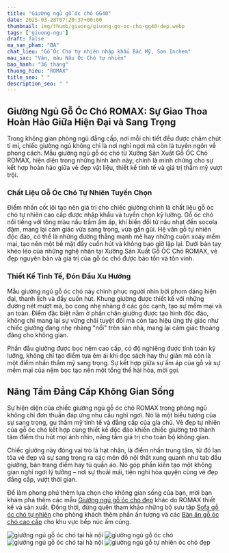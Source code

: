 ```yaml
---
title: "Giường ngủ gỗ óc chó GG40"
date: 2025-03-28T07:20:37+00:00
thumbnail: img/thumb/giuong/giuong-go-oc-cho-gg40-dep.webp
tags: ['giuong-ngu']
draft: false
ma_san_pham: "BA"
chat_lieu: "Gỗ Óc Chó tự nhiên nhập khẩu Bắc Mỹ, Sơn Inchem"
mau_sac: "Vân, màu Nâu Óc Chó tự nhiên"
bao_hanh: "36 tháng"
thuong_hieu: "ROMAX"
title_seo: " "
description_seo: " "
---
```

## Giường Ngủ Gỗ Óc Chó ROMAX: Sự Giao Thoa Hoàn Hảo Giữa Hiện Đại và Sang Trọng

Trong không gian phòng ngủ đẳng cấp, nơi mỗi chi tiết đều được chăm chút tỉ mỉ, chiếc giường ngủ không chỉ là nơi nghỉ ngơi mà còn là tuyên ngôn về phong cách. Mẫu giường ngủ gỗ óc chó từ Xưởng Sản Xuất Gỗ ÓC Chó ROMAX, hiện diện trong những hình ảnh này, chính là minh chứng cho sự kết hợp hoàn hảo giữa vẻ đẹp vật liệu, thiết kế tinh tế và giá trị thẩm mỹ vượt trội.

### Chất Liệu Gỗ Óc Chó Tự Nhiên Tuyển Chọn

Điểm nhấn cốt lõi tạo nên giá trị cho chiếc giường chính là chất liệu gỗ óc chó tự nhiên cao cấp được nhập khẩu và tuyển chọn kỹ lưỡng. Gỗ óc chó nổi tiếng với tông màu nâu trầm ấm áp, khi biến đổi từ nâu nhạt đến socola đậm, mang lại cảm giác vừa sang trọng, vừa gần gũi. Hệ vân gỗ tự nhiên độc đáo, có thể là những đường thẳng mạnh mẽ hay những cuộn xoáy mềm mại, tạo nên một bề mặt đầy cuốn hút và không bao giờ lặp lại. Dưới bàn tay khéo léo của những nghệ nhân tại Xưởng Sản Xuất Gỗ ÓC Chó ROMAX, vẻ đẹp nguyên bản và giá trị của gỗ óc chó được bảo tồn và tôn vinh.

### Thiết Kế Tinh Tế, Đón Đầu Xu Hướng

Mẫu giường ngủ gỗ óc chó này chinh phục người nhìn bởi phom dáng hiện đại, thanh lịch và đầy cuốn hút. Khung giường được thiết kế với những đường nét mượt mà, bo cong nhẹ nhàng ở các góc cạnh, tạo sự mềm mại và an toàn. Điểm đặc biệt nằm ở phần chân giường được tạo hình độc đáo, không chỉ mang lại sự vững chãi tuyệt đối mà còn tạo hiệu ứng thị giác như chiếc giường đang nhẹ nhàng "nổi" trên sàn nhà, mang lại cảm giác thoáng đãng cho không gian.

Phần đầu giường được bọc nệm cao cấp, có độ nghiêng được tính toán kỹ lưỡng, không chỉ tạo điểm tựa êm ái khi đọc sách hay thư giãn mà còn là một điểm nhấn thẩm mỹ sang trọng. Sự kết hợp giữa sự ấm áp của gỗ và sự mềm mại của nệm bọc tạo nên một tổng thể hài hòa, mời gọi.

## Nâng Tầm Đẳng Cấp Không Gian Sống

Sự hiện diện của chiếc giường ngủ gỗ óc chó ROMAX trong phòng ngủ không chỉ đơn thuần đáp ứng nhu cầu nghỉ ngơi. Nó là một biểu tượng của sự sang trọng, gu thẩm mỹ tinh tế và đẳng cấp của gia chủ. Vẻ đẹp tự nhiên của gỗ óc chó kết hợp cùng thiết kế độc đáo khiến chiếc giường trở thành tâm điểm thu hút mọi ánh nhìn, nâng tầm giá trị cho toàn bộ không gian.

Chiếc giường này đóng vai trò là hạt nhân, là điểm nhấn trung tâm, từ đó lan tỏa vẻ đẹp và sự sang trọng ra các món đồ nội thất xung quanh như tab đầu giường, bàn trang điểm hay tủ quần áo. Nó góp phần kiến tạo một không gian nghỉ ngơi lý tưởng – nơi sự thoải mái, tiện nghi hòa quyện cùng vẻ đẹp đẳng cấp, vượt thời gian.

Để làm phong phú thêm lựa chọn cho không gian sống của bạn, mời bạn khám phá thêm các mẫu [Giường ngủ gỗ óc chó đẹp](https://romax.vn/danh-muc/phong-ngu/giuong-go-oc-cho/) khác do ROMAX thiết kế và sản xuất. Đồng thời, đừng quên tham khảo những bộ sưu tập [Sofa gỗ óc chó tự nhiên](https://romax.vn/danh-muc/phong-khach/sofa-go-oc-cho/) cho phòng khách thêm phần ấn tượng và các [Bàn ăn gỗ óc chó cao cấp](https://romax.vn/danh-muc/phong-bep/ban-an-go-oc-cho/) cho khu vực bếp núc ấm cúng.

![giường ngủ gỗ óc chó tại hà nội](/img/giuong/gg40/giuong-go-oc-cho-gg40-50.webp)
![giường ngủ gỗ óc chó](/img/giuong/gg40/giuong-go-oc-cho-gg40-51.webp)
![giường ngủ gỗ óc chó tại hà nội](/img/giuong/gg40/giuong-go-oc-cho-gg40-52.webp)
![giường ngủ gỗ tự nhiên óc chó đẹp](/img/giuong/gg40/giuong-go-oc-cho-gg40-53.webp)